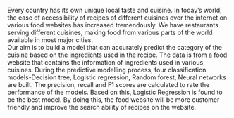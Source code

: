 Every country has its own unique local taste and cuisine. In today’s world, the ease of accessibility of recipes of different cuisines over the internet on various food websites has increased tremendously. We have restaurants serving different cuisines, making food from various parts of the world available in most major cities.  
Our aim is to build a model that can accurately predict the category of the cuisine based on the ingredients used in the recipe. The data is from a food website that contains the information of ingredients used in various cuisines. During the predictive modelling process, four classification models-Decision tree, Logistic regression, Random forest, Neural networks are built. The precision, recall and F1 scores are calculated to rate the performance of the models. Based on this, Logistic Regression is found to be the best model. 
By doing this, the food website will be more customer friendly and improve the search ability of recipes on the website. 

